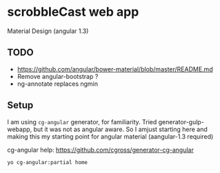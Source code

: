 # scrobbleCast web app

Material Design (angular 1.3)

## TODO

* https://github.com/angular/bower-material/blob/master/README.md
* Remove angular-bootstrap ?
* ng-annotate replaces ngmin

## Setup

I am using `cg-angular` generator, for familiarity. Tried generator-gulp-webapp, but it was not as angular aware. So I amjust starting here and making this my starting point for angular material (aangular-1.3 required)

cg-angular help: https://github.com/cgross/generator-cg-angular

    yo cg-angular:partial home


